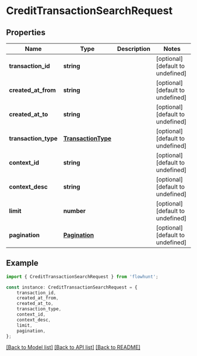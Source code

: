 # CreditTransactionSearchRequest


## Properties

Name | Type | Description | Notes
------------ | ------------- | ------------- | -------------
**transaction_id** | **string** |  | [optional] [default to undefined]
**created_at_from** | **string** |  | [optional] [default to undefined]
**created_at_to** | **string** |  | [optional] [default to undefined]
**transaction_type** | [**TransactionType**](TransactionType.md) |  | [optional] [default to undefined]
**context_id** | **string** |  | [optional] [default to undefined]
**context_desc** | **string** |  | [optional] [default to undefined]
**limit** | **number** |  | [optional] [default to undefined]
**pagination** | [**Pagination**](Pagination.md) |  | [optional] [default to undefined]

## Example

```typescript
import { CreditTransactionSearchRequest } from 'flowhunt';

const instance: CreditTransactionSearchRequest = {
    transaction_id,
    created_at_from,
    created_at_to,
    transaction_type,
    context_id,
    context_desc,
    limit,
    pagination,
};
```

[[Back to Model list]](../README.md#documentation-for-models) [[Back to API list]](../README.md#documentation-for-api-endpoints) [[Back to README]](../README.md)
